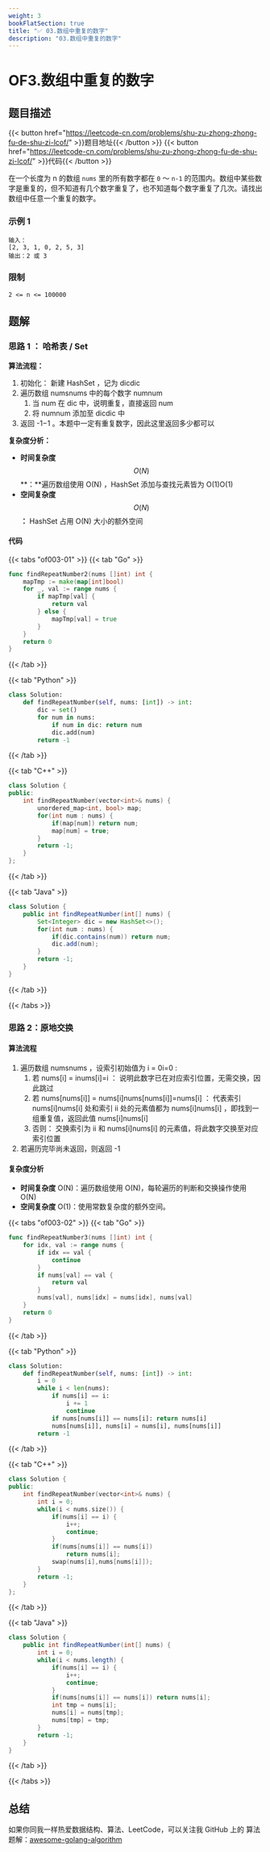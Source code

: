 ```yaml
---
weight: 3
bookFlatSection: true
title: "✅ 03.数组中重复的数字"
description: "03.数组中重复的数字"
---
```


# OF3.数组中重复的数字

## 题目描述

{{< button href="https://leetcode-cn.com/problems/shu-zu-zhong-zhong-fu-de-shu-zi-lcof/" >}}题目地址{{< /button >}}
{{< button href="https://leetcode-cn.com/problems/shu-zu-zhong-zhong-fu-de-shu-zi-lcof/" >}}代码{{< /button >}}

在一个长度为 n 的数组 `nums` 里的所有数字都在 `0` ～ `n-1` 的范围内。数组中某些数字是重复的，但不知道有几个数字重复了，也不知道每个数字重复了几次。请找出数组中任意一个重复的数字。

### **示例 1**

```text
输入：
[2, 3, 1, 0, 2, 5, 3]
输出：2 或 3
```

### **限制**

```text
2 <= n <= 100000
```

## 题解

### 思路 1 ： **哈希表 / Set**

**算法流程：**

1. 初始化： 新建 HashSet ，记为 dicdic
2. 遍历数组 numsnums 中的每个数字 numnum
   1. 当 num 在 dic 中，说明重复，直接返回 num
   2. 将 numnum 添加至 dicdic 中
3. 返回 -1−1 。本题中一定有重复数字，因此这里返回多少都可以

**复杂度分析：**

- **时间复杂度**$$O(N)$$**：**遍历数组使用 O(N) ，HashSet 添加与查找元素皆为 O(1)O(1)
- **空间复杂度**$$O(N)$$**：** HashSet 占用 O(N) 大小的额外空间

#### 代码

{{< tabs "of003-01" >}}
{{< tab "Go" >}}

```go
func findRepeatNumber2(nums []int) int {
    mapTmp := make(map[int]bool)
    for _, val := range nums {
        if mapTmp[val] {
            return val
        } else {
            mapTmp[val] = true
        }
    }
    return 0
}
```

{{< /tab >}}

{{< tab "Python" >}}

```python
class Solution:
    def findRepeatNumber(self, nums: [int]) -> int:
        dic = set()
        for num in nums:
            if num in dic: return num
            dic.add(num)
        return -1
```

{{< /tab >}}

{{< tab "C++" >}}

```cpp
class Solution {
public:
    int findRepeatNumber(vector<int>& nums) {
        unordered_map<int, bool> map;
        for(int num : nums) {
            if(map[num]) return num;
            map[num] = true;
        }
        return -1;
    }
};
```

{{< /tab >}}

{{< tab "Java" >}}

```java
class Solution {
    public int findRepeatNumber(int[] nums) {
        Set<Integer> dic = new HashSet<>();
        for(int num : nums) {
            if(dic.contains(num)) return num;
            dic.add(num);
        }
        return -1;
    }
}
```

{{< /tab >}}

{{< /tabs >}}

### 思路 2：**原地交换**

#### 算法流程

1. 遍历数组 numsnums ，设索引初始值为 i = 0i=0 :
   1. 若 nums[i] = inums[i]=i ： 说明此数字已在对应索引位置，无需交换，因此跳过
   2. 若 nums[nums[i]] = nums[i]nums[nums[i]]=nums[i] ： 代表索引 nums[i]nums[i] 处和索引 ii 处的元素值都为 nums[i]nums[i] ，即找到一组重复值，返回此值 nums[i]nums[i]
   3. 否则： 交换索引为 ii 和 nums[i]nums[i] 的元素值，将此数字交换至对应索引位置
2. 若遍历完毕尚未返回，则返回 -1

#### 复杂度分析

- **时间复杂度** O(N)：遍历数组使用 O(N)，每轮遍历的判断和交换操作使用 O(N)
- **空间复杂度** O(1)：使用常数复杂度的额外空间。

{{< tabs "of003-02" >}}
{{< tab "Go" >}}

```go
func findRepeatNumber3(nums []int) int {
    for idx, val := range nums {
        if idx == val {
            continue
        }
        if nums[val] == val {
            return val
        }
        nums[val], nums[idx] = nums[idx], nums[val]
    }
    return 0
}
```

{{< /tab >}}

{{< tab "Python" >}}

```python
class Solution:
    def findRepeatNumber(self, nums: [int]) -> int:
        i = 0
        while i < len(nums):
            if nums[i] == i:
                i += 1
                continue
            if nums[nums[i]] == nums[i]: return nums[i]
            nums[nums[i]], nums[i] = nums[i], nums[nums[i]]
        return -1
```

{{< /tab >}}

{{< tab "C++" >}}

```cpp
class Solution {
public:
    int findRepeatNumber(vector<int>& nums) {
        int i = 0;
        while(i < nums.size()) {
            if(nums[i] == i) {
                i++;
                continue;
            }
            if(nums[nums[i]] == nums[i])
                return nums[i];
            swap(nums[i],nums[nums[i]]);
        }
        return -1;
    }
};
```

{{< /tab >}}

{{< tab "Java" >}}

```java
class Solution {
    public int findRepeatNumber(int[] nums) {
        int i = 0;
        while(i < nums.length) {
            if(nums[i] == i) {
                i++;
                continue;
            }
            if(nums[nums[i]] == nums[i]) return nums[i];
            int tmp = nums[i];
            nums[i] = nums[tmp];
            nums[tmp] = tmp;
        }
        return -1;
    }
}
```

{{< /tab >}}

{{< /tabs >}}

## 总结

如果你同我一样热爱数据结构、算法、LeetCode，可以关注我 GitHub 上的 算法 题解：[awesome-golang-algorithm](https://github.com/Golang-Solutions/awesome-golang-algorithm)
